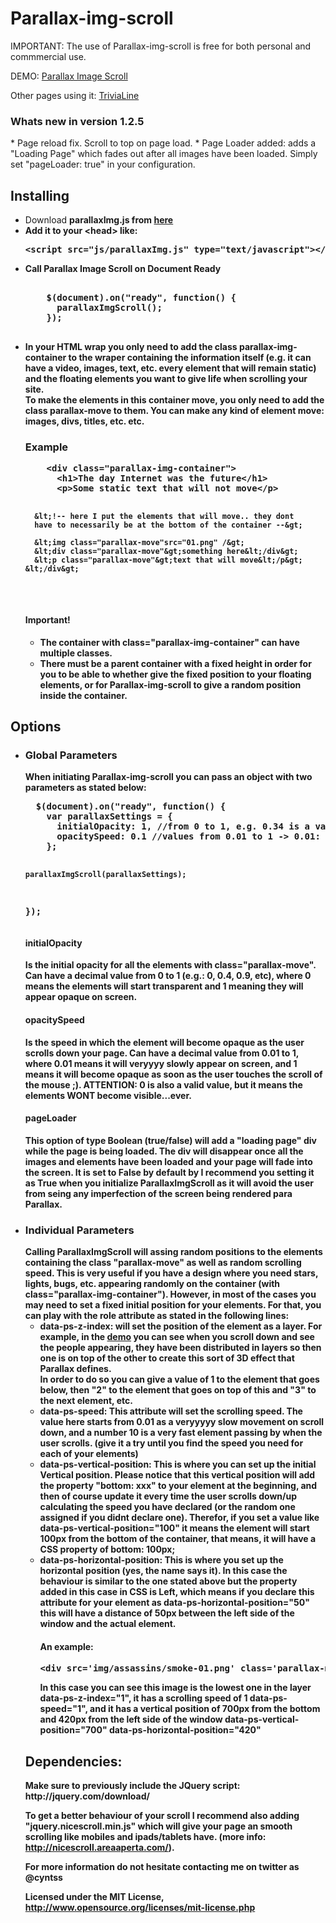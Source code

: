 Parallax-img-scroll
===================
IMPORTANT: The use of Parallax-img-scroll is free for both personal and commmercial use.

DEMO: <a href="http://cyntss.github.io/Parallax-img-scroll/" target="_blank"> Parallax Image Scroll</a>

Other pages using it:
<a href="http://trivialine.herokuapp.com/" target="_blank">TriviaLine</a>

<h3>Whats new in version 1.2.5</h3>
* Page reload fix. Scroll to top on page load.
* Page Loader added: adds a "Loading Page" which fades out after all images have been loaded. Simply set "pageLoader: true" in your configuration.

<h2>Installing</h2>
<ul>
<li>
  Download <strong>parallaxImg.js<strong> from <a href="https://github.com/cyntss/Parallax-img-scroll/blob/master/demo/js/parallaxImg.js" target="_blank">here</a></li>
<li>
  Add it to your &lt;head&gt; like: <br/>
  <pre>&lt;script src="js/parallaxImg.js" type="text/javascript"&gt;&lt;/script&gt;</pre>
</li>
<li>
  Call Parallax Image Scroll on Document Ready <br/>
  <pre> 
    $(document).on("ready", function() {
      parallaxImgScroll();
    }); 
  </pre>
</li>
<li>
  In your HTML wrap you only need to add the class <strong>parallax-img-container</strong> to the wraper containing the information itself (e.g. it can have a video, images, text, etc. every element that will remain static) and the floating elements you want to give life when scrolling your site.<br/>
  To make the elements in this container move, you only need to add the class <strong>parallax-move</strong> to them. You can make any kind of element move: images, divs, titles, etc. etc.
  <h3>Example</h3>
  <pre>
    &lt;div class="parallax-img-container"&gt;
      &lt;h1&gt;The day Internet was the future&lt;/h1&gt;
      &lt;p&gt;Some static text that will not move&lt;/p&gt;
      
      &lt;!-- here I put the elements that will move.. they dont 
      have to necessarily be at the bottom of the container --&gt;
      
      &lt;img class="parallax-move"src="01.png" /&gt;
      &lt;div class="parallax-move"&gt;something here&lt;/div&gt;
      &lt;p class="parallax-move"&gt;text that will move&lt;/p&gt;
    &lt;/div&gt;
  </pre>
  <h4>Important!</h4>
   <ul>
     <li>The container with class="parallax-img-container" can have multiple classes.</li>
     <li>There must be a parent container with a fixed height in order for you to be able to whether give the fixed position to your floating elements, or for Parallax-img-scroll to give a random position inside the container.</li>
   </ul>
</li>
</ul>
<h2>Options</h2>
<ul>
<li>
<h3>Global Parameters</h3>
When initiating Parallax-img-scroll you can pass an object with two parameters as stated below:
<pre>
  $(document).on("ready", function() {
    var parallaxSettings = { 
      initialOpacity: 1, //from 0 to 1, e.g. 0.34 is a valid value. 0 = transparent, 1 = Opaque
      opacitySpeed: 0.1 //values from 0.01 to 1 -> 0.01: slowly appears on screen; 1: appears as soon as the user scrolls 1px
    };

    parallaxImgScroll(parallaxSettings);
  });
</pre>
<h4>initialOpacity</h4>
Is the initial opacity for all the elements with class="parallax-move".
Can have a decimal value from 0 to 1 (e.g.: 0, 0.4, 0.9, etc), where 0 means the elements will start transparent and 1 meaning they will appear opaque on screen.

<h4>opacitySpeed</h4>
Is the speed in which the element will become opaque as the user scrolls down your page.
Can have a decimal value from 0.01 to 1, where 0.01 means it will veryyyy slowly appear on screen, and 1 means it will become opaque as soon as the user touches the scroll of the mouse ;).
ATTENTION: 0 is also a valid value, but it means the elements WONT become visible...ever.

<h4>pageLoader</h4>
This option of type Boolean (true/false) will add a "loading page" div while the page is being loaded. The div will disappear once all the images and elements have been loaded and your page will fade into the screen.
It is set to False by default by I recommend you setting it as True when you initialize ParallaxImgScroll as it will avoid the user from seing any imperfection of the screen being rendered para Parallax.

</li>
<li>
<h3>Individual Parameters</h3>
Calling ParallaxImgScroll will assing random positions to the elements containing the class "parallax-move" as well as random scrolling speed.
This is very useful if you have a design where you need stars, lights, bugs, etc. appearing randomly on the container (with class="parallax-img-container").
However, in most of the cases you may need to set a fixed initial position for your elements. For that, you can play with the role attribute as stated in the following lines:
<ul>
<li>data-ps-z-index: will set the position of the element as a layer. For example, in the <a href="http://cyntss.github.io/Parallax-img-scroll/">demo</a> you can see when you scroll down and see the people appearing, they have been distributed in layers so then one is on top of the other to create this sort of 3D effect that Parallax defines.<br>In order to do so you can give a value of 1 to the element that goes below, then "2" to the element that goes on top of this and "3" to the next element, etc.</li>
<li>data-ps-speed: This attribute will set the scrolling speed. The value here starts from 0.01 as a veryyyyy slow movement on scroll down, and a number 10 is a very fast element passing by when the user scrolls. (give it a try until you find the speed you need for each of your elements)
</li>
<li>data-ps-vertical-position: This is where you can set up the initial Vertical position. Please notice that this vertical position will add the property "bottom: xxx" to your element at the beginning, and then of course update it every time the user scrolls down/up calculating the speed you have declared (or the random one assigned if you didnt declare one). Therefor, if you set a value like <strong>data-ps-vertical-position="100"</strong> it means the element will start 100px from the bottom of the container, that means, it will have a CSS property of <strong>bottom: 100px;</strong>
</li>
<li>
data-ps-horizontal-position: This is where you set up the horizontal position (yes, the name says it). In this case the behaviour is similar to the one stated above but the property added in this case in CSS is <strong>Left</strong>, which means if you declare this attribute for your element as <strong>data-ps-horizontal-position="50"</strong> this will have a distance of 50px between the left side of the window and the actual element.
</li>
<h4>An example:</h4>
<pre>&lt;div src='img/assassins/smoke-01.png' class='parallax-move' data-ps-z-index="1" data-ps-speed="1" data-ps-vertical-position="700" data-ps-horizontal-position="420"&gt;&lt;/div&gt;</pre>
In this case you can see this image is the lowest one in the layer <strong>data-ps-z-index="1"</strong>, it has a scrolling speed of 1 <strong> data-ps-speed="1"</strong>, and it has a vertical position of 700px from the bottom and 420px from the left side of the window <strong>data-ps-vertical-position="700" data-ps-horizontal-position="420"</strong>
</ul>
</li>
<h2>Dependencies:</h2>
Make sure to previously include the JQuery script:
http://jquery.com/download/

To get a better behaviour of your scroll I recommend also adding "jquery.nicescroll.min.js" which will give your page an smooth scrolling like mobiles and ipads/tablets have.
(more info: http://nicescroll.areaaperta.com/).

For more information do not hesitate contacting me on twitter as @cyntss

Licensed under the MIT License, http://www.opensource.org/licenses/mit-license.php
